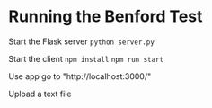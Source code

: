 # Running the Benford Test
Start the Flask server
`python server.py`

Start the client
`npm install`
`npm run start`

Use app
go to "http://localhost:3000/"

Upload a text file